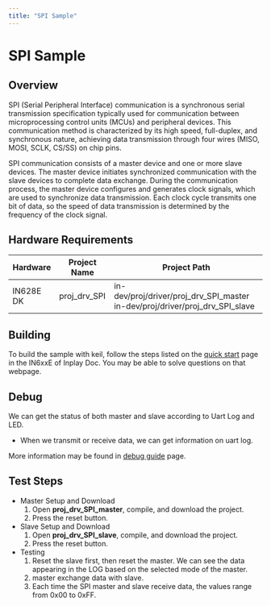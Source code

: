```yaml
---
title: "SPI Sample"
---
```


# SPI Sample

## Overview

SPI (Serial Peripheral Interface) communication is a synchronous serial transmission specification typically used for communication between microprocessing control units (MCUs) and peripheral devices. This communication method is characterized by its high speed, full-duplex, and synchronous nature, achieving data transmission through four wires (MISO, MOSI, SCLK, CS/SS) on chip pins.

SPI communication consists of a master device and one or more slave devices. The master device initiates synchronized communication with the slave devices to complete data exchange. During the communication process, the master device configures and generates clock signals, which are used to synchronize data transmission. Each clock cycle transmits one bit of data, so the speed of data transmission is determined by the frequency of the clock signal.



## Hardware Requirements

| Hardware  | Project Name | Project Path                                                 |
| --------- | ------------ | ------------------------------------------------------------ |
| IN628E DK | proj_drv_SPI | in-dev/proj/driver/proj_drv_SPI_master in-dev/proj/driver/proj_drv_SPI_slave |



## Building

To build the sample with keil, follow the steps listed on the [quick start](https://inplay-inc.github.io/docs/in6xxe/getting-started/installation/quick-start.html) page in the IN6xxE  of Inplay Doc. You may be able to solve questions on that webpage.



## Debug

We can get the status of both master and slave according to Uart Log and LED.

- When we transmit or receive data, we can get information on uart log.

More information may be found in  [debug guide](https://inplay-inc.github.io/docs/in6xxe/getting-started/debug-guide) page.



## Test Steps

- Master Setup and Download
  1. Open **proj_drv_SPI_master**, compile, and download the project.
  2. Press the reset button.
- Slave Setup and Download
  1. Open **proj_drv_SPI_slave**, compile, and download the project.
  2. Press the reset button.
- Testing
  1. Reset the slave first, then reset the master. We can see the data appearing in the LOG based on the selected mode of the master.
  2. master exchange data with slave.
  3. Each time the SPI master and slave receive data, the values range from 0x00 to 0xFF.